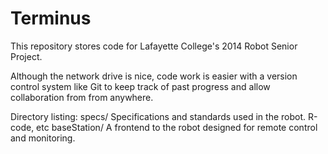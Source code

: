 Terminus
========

This repository stores code for Lafayette College's 2014 Robot Senior Project. 

Although the network drive is nice, code work is easier with a version control system like Git to keep track of past progress and allow collaboration from from anywhere.

Directory listing:
specs/ Specifications and standards used in the robot. R-code, etc
baseStation/ A frontend to the robot designed for remote control and monitoring. 

